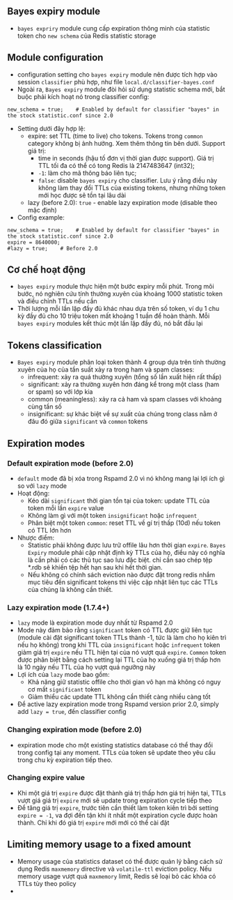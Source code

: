 ## Bayes expiry module
- `bayes expriry` module cung cấp expiration thông minh của statistic token cho `new schema` của Redis statistic storage
## Module configuration
- configuration setting cho `bayes expiry` module nên được tích hợp vào session `classifier` phù hợp, như file `local.d/classifier-bayes.conf`
- Ngoài ra, `Bayes expiry` module đòi hỏi sử dụng statistic schema mới, bắt buộc phải kích hoạt nó trong classifier config:
```
new_schema = true;    # Enabled by default for classifier "bayes" in the stock statistic.conf since 2.0
```
- Setting dưới đây hợp lệ:
  - expire: set TTL (time to live) cho tokens. Tokens trong `common` category không bị ảnh hưởng. Xem thêm thông tin bên dưới. Support giá trị:
    - time in seconds (hậu tố đơn vị thời gian được support). Giá trị TTL tối đa có thể có tong Redis là 2147483647 (int32);
    - `-1`: làm cho mã thông báo liên tục;
    - `false`: disable `bayes expiry` cho classifier. Lưu ý rằng điều này không làm thay đổi TTLs của existing tokens, nhưng những token mới học được sẽ tồn tại lâu dài
  - lazy (before 2.0): `true` - enable lazy expiration mode (disable theo mặc định)
- Config example:
```
new_schema = true;    # Enabled by default for classifier "bayes" in the stock statistic.conf since 2.0
expire = 8640000;
#lazy = true;    # Before 2.0
```
## Cơ chế hoạt động
- `bayes expiry` module thực hiện một bước expiry mỗi phút. Trong mõi bước, nó nghiên cứu tính thường xuyên của khoảng 1000 statistic token và điều chỉnh TTLs nếu cần
- Thời lượng mỗi lần lặp đầy đủ khác nhau dựa trên số token, ví dụ 1 chu kỳ đầy đủ cho 10 triệu token mất khoảng 1 tuần để hoàn thành. Mỗi `bayes expiry` modules kết thúc một lần lặp đầy đủ, nó bắt đầu lại
## Tokens classification
- `Bayes expiry` module phân loại token thành 4 group dựa trên tính thường xuyên của họ của tần suất xảy ra trong ham và spam classes:
  - infrequent: xảy ra quá thường xuyên (tổng số lần xuất hiện rất thấp)
  - significant: xảy ra thường xuyên hơn đáng kể trong một class (ham or spam) so với lớp kia
  - common (meaningless): xảy ra cả ham và spam classes với khoảng cùng tần số
  - insignificant: sự khác biệt về sự xuất của chúng trong class nằm ở đâu đó giữa `significant` và `common` tokens
## Expiration modes
### Default expiration mode (before 2.0)
- `default` mode đã bị xóa trong Rspamd 2.0 vì nó không mang lại lợi ích gì so với `lazy` mode
- Hoạt động:
  - Kéo dài `significant` thời gian tồn tại của token: update TTL của token mỗi lần `expire` value
  - Không làm gì với một token `insignificant` hoặc `infrequent`
  - Phân biệt một token `common`: reset TTL về gí trị thấp (10d) nếu token có TTL lớn hơn
- Nhược điểm:
  - Statistic phải không được lưu trữ offile lâu hơn thời gian `expire`. `Bayes Expiry` module phải cập nhật định kỳ TTLs của họ, điều này có nghĩa là cần phải có các thủ tục sao lưu đặc biệt. chỉ cần sao chép tệp *.rdb sẽ khiến tệp hết hạn sau khi hết thời gian.
  - Nếu không có chính sách eviction nào được đặt trong redis nhắm mục tiêu đến significant tokens thì việc cập nhật liên tục các TTLs của chúng là không cần thiết.
### Lazy expiration mode (1.7.4+)
- `lazy` mode là expiration mode duy nhất từ Rspamd 2.0
- Mode này đảm bảo rằng `significant` token có TTL được giữ liên tục (module cài đặt significant token TTLs thành -1, tức là làm cho họ kiên trì nếu họ không) trong khi TTL của `insignificant` hoặc `infrequent` token giảm giá trị `expire` nếu TTL hiện tại của nó vượt quá `expire`. `Common` token được phân biệt bằng cách setting lại TTL của họ xuống giá trị thấp hơn là 10 ngày nếu TTL của họ vượt quá ngưỡng này
- Lợi ích của `lazy` mode bao gồm:
  - Khả năng giữ statistic offile cho thời gian vô hạn mà không có nguy cơ mất `significant` token
  - Giảm thiểu các update TTL không cần thiết càng nhiều càng tốt
- Để active lazy expiration mode trong Rspamd version prior 2.0, simply add `lazy = true`, đến classifier config
### Changing expiration mode (before 2.0)
- expiration mode cho một existing statistics database có thể thay đổi trong config tại any moment. TTLs của token sẽ update theo yêu cầu trong chu kỳ expiration tiếp theo.
### Changing expire value
- Khi một giá trị `expire` được đặt thành giá trị thấp hơn giá trị hiện tại, TTLs vượt giá giá trị `expire` mới sẽ update trong expiration cycle tiếp theo
- Để tăng giá trị `expire`, trước tiên cần thiết làm token kiên trì bởi setting `expire = -1`, va đợi đến tận khi ít nhất một expiration cycle được hoàn thành. Chỉ khi đó giá trị `expire` mới mới có thể cài đặt
## Limiting memory usage to a fixed amount
- Memory usage của statistics dataset có thể được quản lý bằng cách sử dụng Redis `maxmemory` directive và `volatile-ttl` eviction policy. Nếu memory usage vượt quá `maxmemory` limit, Redis sẽ loại bỏ các khóa có TTLs tùy theo policy
-  
